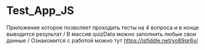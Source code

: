 # Test_App_JS
Приложение которое позволяет проходить тесты на 4 вопроса и в конце выводится результат /
В массив quizData можно заполнить любые свои данные /
Ознакомится с работой можно тут https://jsfiddle.net/yo89qr6v/
